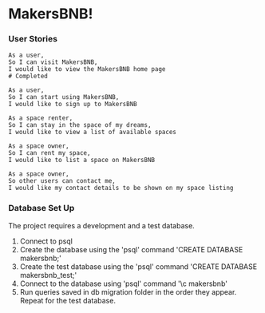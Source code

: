 # MakersBNB!

### User Stories

```
As a user,
So I can visit MakersBNB,
I would like to view the MakersBNB home page
# Completed

As a user,
So I can start using MakersBNB,
I would like to sign up to MakersBNB

As a space renter,
So I can stay in the space of my dreams,
I would like to view a list of available spaces

As a space owner,
So I can rent my space,
I would like to list a space on MakersBNB

As a space owner,
So other users can contact me,
I would like my contact details to be shown on my space listing

```

### Database Set Up

The project requires a development and a test database.
1. Connect to psql
2. Create the database using the 'psql' command 'CREATE DATABASE makersbnb;'
3. Create the test database using the 'psql' command 'CREATE DATABASE makersbnb_test;'
4. Connect to the database using 'psql' command '\c makersbnb'
5. Run queries saved in db migration folder in the order they appear. Repeat for
the test database.
